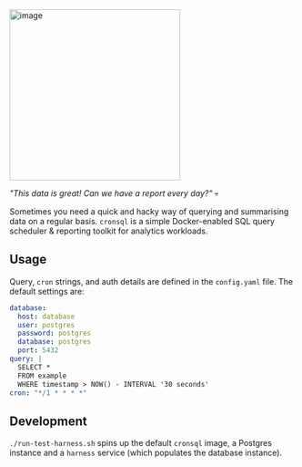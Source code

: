<img width="300" alt="image" src="https://user-images.githubusercontent.com/25587856/197742478-0be6735c-6be5-4363-b1e2-00c06718210f.png">

_"This data is great! Can we have a report every day?"_ 💀

Sometimes you need a quick and hacky way of querying and summarising data on a regular basis. `cronsql` is a simple 
Docker-enabled SQL query scheduler & reporting toolkit for analytics workloads.

## Usage

Query, `cron` strings, and auth details are defined in the `config.yaml` file. The default settings are:

```yaml
database:
  host: database
  user: postgres
  password: postgres
  database: postgres
  port: 5432
query: |
  SELECT *
  FROM example
  WHERE timestamp > NOW() - INTERVAL '30 seconds'
cron: "*/1 * * * *"
```

## Development

`./run-test-harness.sh` spins up the default `cronsql` image, a Postgres instance and a `harness` service (which populates
the database instance).